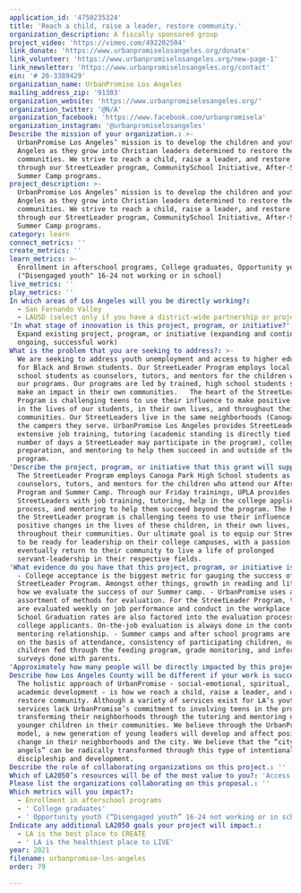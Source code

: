 ```yaml
---
application_id: '4750235324'
title: 'Reach a child, raise a leader, restore community.'
organization_description: A fiscally sponsored group
project_video: 'https://vimeo.com/492202504'
link_donate: 'https://www.urbanpromiselosangeles.org/donate'
link_volunteer: 'https://www.urbanpromiselosangeles.org/new-page-1'
link_newsletter: 'https://www.urbanpromiselosangeles.org/contact'
ein: '# 26-3389429'
organization_name: UrbanPromise Los Angeles
mailing_address_zip: '91303'
organization_website: 'https://www.urbanpromiselosangeles.org/'
organization_twitter: '@N/A'
organization_facebook: 'https://www.facebook.com/urbanpromisela'
organization_instagram: '@urbanpromiselosangeles'
Describe the mission of your organization.: >-
  UrbanPromise Los Angeles’ mission is to develop the children and youth of Los
  Angeles as they grow into Christian leaders determined to restore their
  communities. We strive to reach a child, raise a leader, and restore community
  through our StreetLeader program, CommunitySchool Initiative, After-School and
  Summer Camp programs.   
project_description: >-
  UrbanPromise Los Angeles’ mission is to develop the children and youth of Los
  Angeles as they grow into Christian leaders determined to restore their
  communities. We strive to reach a child, raise a leader, and restore community
  through our StreetLeader program, CommunitySchool Initiative, After-School and
  Summer Camp programs.  
category: learn
connect_metrics: ''
create_metrics: ''
learn_metrics: >-
  Enrollment in afterschool programs, College graduates, Opportunity youth
  ("Disengaged youth" 16-24 not working or in school)
live_metrics: ''
play_metrics: ''
In which areas of Los Angeles will you be directly working?:
  - San Fernando Valley
  - LAUSD (select only if you have a district-wide partnership or project)
'In what stage of innovation is this project, program, or initiative?': >-
  Expand existing project, program, or initiative (expanding and continuing
  ongoing, successful work)
What is the problem that you are seeking to address?: >-
  We are seeking to address youth unemployment and access to higher education
  for Black and Brown students. Our StreetLeader Program employs local high
  school students as counselors, tutors, and mentors for the children who attend
  our programs. Our programs are led by trained, high school students seeking to
  make an impact in their own communities.   The heart of the StreetLeader
  Program is challenging teens to use their influence to make positive changes
  in the lives of our students, in their own lives, and throughout their
  communities. Our StreetLeaders live in the same neighborhoods (Canoga Park) as
  the campers they serve. UrbanPromise Los Angeles provides StreetLeaders with
  extensive job training, tutoring (academic standing is directly tied to the
  number of days a StreetLeader may participate in the program), college
  preparation, and mentoring to help them succeed in and outside of the
  program. 
'Describe the project, program, or initiative that this grant will support to address the problem identified.': >-
  The StreetLeader Program employs Canoga Park High School students as
  counselors, tutors, and mentors for the children who attend our AfterSchool
  Program and Summer Camp. Through our Friday trainings, UPLA provides
  StreetLeaders with job training, tutoring, help in the college application
  process, and mentoring to help them succeed beyond the program. The heart of
  the StreetLeader program is challenging teens to use their influence to make
  positive changes in the lives of these children, in their own lives, and
  throughout their communities. Our ultimate goal is to equip our StreetLeaders
  to be ready for leadership on their college campuses, with a passion to
  eventually return to their community to live a life of prolonged
  servant-leadership in their respective fields.     
'What evidence do you have that this project, program, or initiative is or will be successful, and how will you define and measure success?': >-
  - College acceptance is the biggest metric for gauging the success of our
  StreetLeader Program. Amongst other things, growth in reading and literacy is
  how we evaluate the success of our Summer camp. - UrbanPromise uses an
  assortment of methods for evaluation. For the StreetLeader Program, teenagers
  are evaluated weekly on job performance and conduct in the workplace. High
  School Graduation rates are also factored into the evaluation process, as are
  college applicants. On-the-job evaluation is always done in the context of a
  mentoring relationship. - Summer camps and after school programs are evaluated
  on the basis of attendance, consistency of participating children, numbers of
  children fed through the feeding program, grade monitoring, and informal
  surveys done with parents.
'Approximately how many people will be directly impacted by this project, program, or initiative?': '60'
Describe how Los Angeles County will be different if your work is successful.: >-
  The holistic approach of UrbanPromise - social-emotional, spiritual, and
  academic development - is how we reach a child, raise a leader, and ultimately
  restore community. Although a variety of services exist for LA’s youth, these
  services lack UrbanPromise’s commitment to involving teens in the process of
  transforming their neighborhoods through the tutoring and mentoring of the
  younger children in their communities. We believe through the UrbanPromise
  model, a new generation of young leaders will develop and affect positive
  change in their neighborhoods and the city. We believe that the “city of
  angels” can be radically transformed through this type of intentional
  discipleship and development.
Describe the role of collaborating organizations on this project.: ''
Which of LA2050’s resources will be of the most value to you?: 'Access to the LA2050 community,Communications support,Volunteer recruitment'
Please list the organizations collaborating on this proposal.: ''
Which metrics will you impact?:
  - Enrollment in afterschool programs
  - ' College graduates'
  - ' Opportunity youth (“Disengaged youth” 16-24 not working or in school)'
Indicate any additional LA2050 goals your project will impact.:
  - LA is the best place to CREATE
  - ' LA is the healthiest place to LIVE'
year: 2021
filename: urbanpromise-los-angeles
order: 79

---
```

